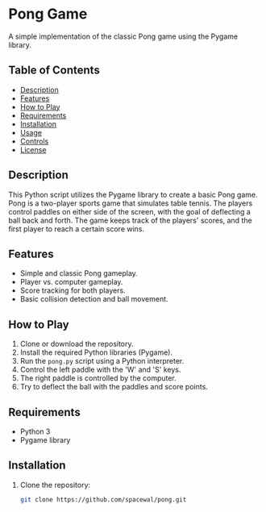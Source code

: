 # Pong Game

A simple implementation of the classic Pong game using the Pygame library.

## Table of Contents

- [Description](#description)
- [Features](#features)
- [How to Play](#how-to-play)
- [Requirements](#requirements)
- [Installation](#installation)
- [Usage](#usage)
- [Controls](#controls)
- [License](#license)

## Description

This Python script utilizes the Pygame library to create a basic Pong game. Pong is a two-player sports game that simulates table tennis. The players control paddles on either side of the screen, with the goal of deflecting a ball back and forth. The game keeps track of the players' scores, and the first player to reach a certain score wins.

## Features

- Simple and classic Pong gameplay.
- Player vs. computer gameplay.
- Score tracking for both players.
- Basic collision detection and ball movement.

## How to Play

1. Clone or download the repository.
2. Install the required Python libraries (Pygame).
3. Run the `pong.py` script using a Python interpreter.
4. Control the left paddle with the 'W' and 'S' keys.
5. The right paddle is controlled by the computer.
6. Try to deflect the ball with the paddles and score points.

## Requirements

- Python 3
- Pygame library

## Installation

1. Clone the repository:

   ```bash
   git clone https://github.com/spacewal/pong.git

